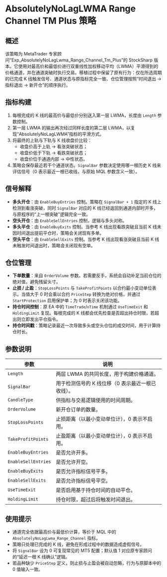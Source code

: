 # AbsolutelyNoLagLWMA Range Channel TM Plus 策略

## 概述
该策略为 MetaTrader 专家顾问“Exp_AbsolutelyNoLagLwma_Range_Channel_Tm_Plus”的 StockSharp 版本。它使用对最高价和最低价进行双重线性加权移动平均（LWMA）平滑得到的价格通道，并在通道突破时执行交易。移植过程中保留了原有行为：仅在所选周期的已完成 K 线触发信号、通道状态与原指标完全一致、仓位管理按照“时间退出 → 指标退出 → 新开仓”的顺序执行。

## 指标构建
1. 每根完成的 K 线的最高价与最低价分别送入第一层 LWMA，长度由 `Length` 参数控制。
2. 第一层 LWMA 的输出再次经过同样长度的第二层 LWMA，以复现“AbsolutelyNoLagLWMA”指标的平滑方式。
3. 将最终的上轨与下轨与 K 线收盘价比较：
   * 收盘价高于上轨 → 看涨突破状态；
   * 收盘价低于下轨 → 看跌突破状态；
   * 收盘价位于通道内部 → 中性状态。
4. 策略会保存最近若干个通道状态。`SignalBar` 参数决定使用哪一根历史 K 线来评估信号（0 表示最近一根已收线，与原始 MQL 参数含义一致）。

## 信号解释
* **多头开仓**：由 `EnableBuyEntries` 控制。策略在 `SignalBar + 1` 指定的 K 线上检测到看涨突破，同时 `SignalBar` 对应的 K 线已经返回到通道内部时开多，与原程序的“上一根突破”逻辑完全一致。
* **空头开仓**：由 `EnableSellEntries` 控制，逻辑与多头对称。
* **多头平仓**：由 `EnableBuyExits` 控制。当参考 K 线出现看跌突破且当前 K 线未因时间退出提前平仓时，策略会关闭现有多单。
* **空头平仓**：由 `EnableSellExits` 控制。当参考 K 线出现看涨突破且当前 K 线未触发时间退出时，策略会关闭现有空单。

## 仓位管理
* **下单数量**：来自 `OrderVolume` 参数。若需要反手，系统会自动补足当前仓位的绝对值，避免残留头寸。
* **止损 / 止盈**：`StopLossPoints` 与 `TakeProfitPoints` 以合约最小变动单位表示。当值大于 0 时会乘以合约 `PriceStep` 转换为绝对价格，并通过 `StartProtection` 启用保护单；为 0 时表示关闭该功能。
* **持仓时间控制**：原 EA 中的 `TimeTrade`/`nTime` 机制通过 `UseTimeExit` 和 `HoldingLimit` 复现。每根完成的 K 线都会优先检查是否超出持仓时限，若超出则立即发出平仓指令。
* **持仓时间戳**：策略记录最近一次导致多头或空头仓位的成交时间，用于计算持仓时长。

## 参数说明
| 参数 | 说明 |
|------|------|
| `Length` | 两层 LWMA 的共同长度，用于构建价格通道。 |
| `SignalBar` | 用于检测信号的 K 线位移（0 表示最近一根已收线）。 |
| `CandleType` | 供指标与交易逻辑使用的时间周期。 |
| `OrderVolume` | 新开仓订单的数量。 |
| `StopLossPoints` | 止损距离（以最小变动单位计），0 表示不启用。 |
| `TakeProfitPoints` | 止盈距离（以最小变动单位计），0 表示不启用。 |
| `EnableBuyEntries` | 是否允许开多。 |
| `EnableSellEntries` | 是否允许开空。 |
| `EnableBuyExits` | 是否允许指标信号平多。 |
| `EnableSellExits` | 是否允许指标信号平空。 |
| `UseTimeExit` | 是否启用基于持仓时间的自动平仓。 |
| `HoldingLimit` | 持仓时限，超过后将触发时间退出。 |

## 使用提示
* 通道完全依据最高价与最低价计算，等价于 MQL 中的 `AbsolutelyNoLagLwma_Range_Channel` 指标。
* 策略只处理已完成的 K 线，避免在形成过程中的数据造成虚假信号。
* 将 `SignalBar` 设为 0 可复现常见的 MT5 配置；默认值 1 对应原专家顾问的“延迟一根 K 线确认”逻辑。
* 若品种缺少 `PriceStep` 定义，则止损与止盈会被自动忽略，行为与原脚本中的 0 值输入一致。

